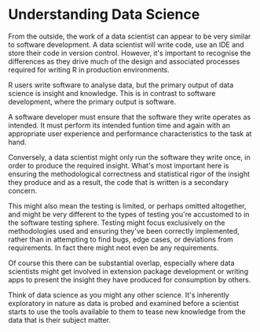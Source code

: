 # Understanding Data Science

From the outside, the work of a data scientist can appear to be very similar to software development.
A data scientist will write code, use an IDE and store their code in version control.
However, it's important to recognise the differences as they drive much of the design and associated processes required for writing R in production environments.

R users write software to analyse data, but the primary output of data science is insight and knowledge.
This is in contrast to software development, where the primary output is software.

A software developer must ensure that the software they write operates as intended.
It must perform its intended funtion time and again with an appropriate user experience and performance characteristics to the task at hand.

Conversely, a data scientist  might only run the software they write once, in order to produce the required insight.
What's most important here is ensuring the methodological correctness and statistical rigor of the insight they produce and as a result, the code that is written is a secondary concern.

This might also mean the testing is limited, or perhaps omitted altogether, and might be very different to the types of testing you're accustomed to in the software testing sphere.
Testing might focus exclusively on the methodologies used and ensuring they've been correctly implemented, rather than in attempting to find bugs, edge cases, or deviations from requirements.
In fact there might neot even be any requirements.

Of course this there can be substantial overlap, especially where data scientists might get involved in extension package development or writing apps to present the insight they have produced for consumption by others.

Think of data science as you might any other science.
It's inherently exploratory in nature as data is probed and examined before a scientist starts to use the tools available to them to tease new knowledge from the data that is their subject matter.

